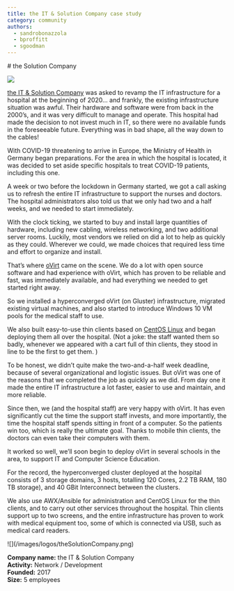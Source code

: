 ```yaml
---
title: the IT & Solution Company case study
category: community
authors:
  - sandrobonazzola
  - bproffitt
  - sgoodman
---
```


<div class="row">
<div class="col-md-7 col-md-offset-1 pad-sides">
# the Solution Company

![](/images/user-stories/theSolutionCompany_ThinClients.jpg)

[the IT & Solution Company](http://it-solution.company/) was asked to revamp the IT infrastructure for a hospital at the beginning of 2020… and frankly,
the existing infrastructure situation was awful. Their hardware and software were from back in the 2000’s, and it was very difficult to manage and operate.
This hospital had made the decision to not invest much in IT, so there were no available funds in the foreseeable future. Everything was in bad shape, all the way down to the cables!

With COVID-19 threatening to arrive in Europe, the Ministry of Health in Germany began preparations.
For the area in which the hospital is located, it was decided to set aside specific hospitals to treat COVID-19 patients, including this one.

A week or two before the lockdown in Germany started, we got a call asking us to refresh the entire IT infrastructure to support the nurses and doctors.
The hospital administrators also told us that we only had two and a half weeks, and we needed to start immediately.

With the clock ticking, we started to buy and install large quantities of hardware, including new cabling, wireless networking, and two additional server rooms.
Luckily, most vendors we relied on did a lot to help as quickly as they could. Wherever we could, we made choices that required less time and effort to organize and install.

That’s where [oVirt](https://www.ovirt.org) came on the scene. We do a lot with open source software and had experience with oVirt, which has proven to be reliable and fast,
was immediately available, and had everything we needed to get started right away.

So we installed a hyperconverged oVirt (on Gluster) infrastructure, migrated existing virtual machines, and also started to introduce Windows 10 VM pools for the medical staff to use.

We also built easy-to-use thin clients based on [CentOS Linux](https://www.centos.org) and began deploying them all over the hospital.
(Not a joke: the staff wanted them so badly, whenever we appeared with a cart full of thin clients, they stood in line to be the first to get them. )

To be honest, we didn’t quite make the two-and-a-half week deadline, because of several organizational and logistic issues.
But oVirt was one of the reasons that we completed the job as quickly as we did. From day one it made the entire IT infrastructure a lot faster, easier to use and maintain, and more reliable.



Since then, we (and the hospital staff) are very happy with oVirt. It has even significantly cut the time the support staff invests, and more importantly,
the time the hospital staff spends sitting in front of a computer. So the patients win too, which is really the ultimate goal.
Thanks to mobile thin clients, the doctors can even take their computers with them.

It worked so well, we’ll soon begin to deploy oVirt in several schools in the area, to support IT and Computer Science Education.

For the record, the hyperconverged cluster deployed at the hospital consists of 3 storage domains, 3 hosts, totalling 120 Cores, 2.2 TB RAM, 180 TB storage),
and 40 GBit Interconnect between the clusters.

We also use AWX/Ansible for administration and CentOS Linux for the thin clients, and to carry out other services throughout the hospital.
Thin clients support up to two screens, and the entire infrastructure has proven to work with medical equipment too, some of which is connected via USB, such as medical card readers.


</div>
<div class="col-md-4 pad-sides">
<div class="well well-lg">
![](/images/logos/theSolutionCompany.png)<br/>

**Company name:** the IT & Solution Company<br/>
**Activity:** Network / Development<br/>
**Founded:** 2017<br/>
**Size:** 5 employees

</div>
</div>
</div>
